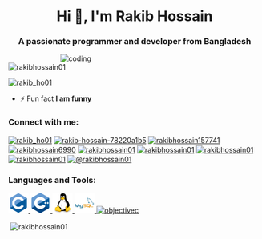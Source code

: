 <h1 align="center">Hi 👋, I'm Rakib Hossain</h1>
<h3 align="center">A passionate programmer and developer from Bangladesh</h3>
<img align="right" alt="coding" width="400" src="https://github.com/rakibhossain01/rakibhossain01/assets/103201258/7ae55a71-eb23-4479-a5e0-31a10bc19067.gif">


<p align="left"> <img src="https://komarev.com/ghpvc/?username=rakibhossain01&label=Profile%20views&color=0e75b6&style=flat" alt="rakibhossain01" /> </p>

<p align="left"> <a href="https://twitter.com/rakib_ho01" target="blank"><img src="https://img.shields.io/twitter/follow/rakib_ho01?logo=twitter&style=for-the-badge" alt="rakib_ho01" /></a> </p>

- ⚡ Fun fact **I am funny**

<h3 align="left">Connect with me:</h3>
<p align="left">
<a href="https://twitter.com/rakib_ho01" target="blank"><img align="center" src="https://raw.githubusercontent.com/rahuldkjain/github-profile-readme-generator/master/src/images/icons/Social/twitter.svg" alt="rakib_ho01" height="30" width="40" /></a>
<a href="https://linkedin.com/in/rakib-hossain-78220a1b5" target="blank"><img align="center" src="https://raw.githubusercontent.com/rahuldkjain/github-profile-readme-generator/master/src/images/icons/Social/linked-in-alt.svg" alt="rakib-hossain-78220a1b5" height="30" width="40" /></a>
<a href="https://fb.com/rakibhossain157741" target="blank"><img align="center" src="https://raw.githubusercontent.com/rahuldkjain/github-profile-readme-generator/master/src/images/icons/Social/facebook.svg" alt="rakibhossain157741" height="30" width="40" /></a>
<a href="https://instagram.com/rakibhossain6990" target="blank"><img align="center" src="https://raw.githubusercontent.com/rahuldkjain/github-profile-readme-generator/master/src/images/icons/Social/instagram.svg" alt="rakibhossain6990" height="30" width="40" /></a>
<a href="https://www.codechef.com/users/rakibhossain01" target="blank"><img align="center" src="https://cdn.jsdelivr.net/npm/simple-icons@3.1.0/icons/codechef.svg" alt="rakibhossain01" height="30" width="40" /></a>
<a href="https://www.hackerrank.com/rakibhossain01" target="blank"><img align="center" src="https://raw.githubusercontent.com/rahuldkjain/github-profile-readme-generator/master/src/images/icons/Social/hackerrank.svg" alt="rakibhossain01" height="30" width="40" /></a>
<a href="https://codeforces.com/profile/rakibhossain01" target="blank"><img align="center" src="https://raw.githubusercontent.com/rahuldkjain/github-profile-readme-generator/master/src/images/icons/Social/codeforces.svg" alt="rakibhossain01" height="30" width="40" /></a>
<a href="https://www.leetcode.com/rakibhossain01" target="blank"><img align="center" src="https://raw.githubusercontent.com/rahuldkjain/github-profile-readme-generator/master/src/images/icons/Social/leet-code.svg" alt="rakibhossain01" height="30" width="40" /></a>
<a href="https://www.hackerearth.com/@rakibhossain01" target="blank"><img align="center" src="https://raw.githubusercontent.com/rahuldkjain/github-profile-readme-generator/master/src/images/icons/Social/hackerearth.svg" alt="@rakibhossain01" height="30" width="40" /></a>
</p>

<h3 align="left">Languages and Tools:</h3>
<p align="left"> <a href="https://www.cprogramming.com/" target="_blank" rel="noreferrer"> <img src="https://raw.githubusercontent.com/devicons/devicon/master/icons/c/c-original.svg" alt="c" width="40" height="40"/> </a> <a href="https://www.w3schools.com/cpp/" target="_blank" rel="noreferrer"> <img src="https://raw.githubusercontent.com/devicons/devicon/master/icons/cplusplus/cplusplus-original.svg" alt="cplusplus" width="40" height="40"/> </a> <a href="https://www.linux.org/" target="_blank" rel="noreferrer"> <img src="https://raw.githubusercontent.com/devicons/devicon/master/icons/linux/linux-original.svg" alt="linux" width="40" height="40"/> </a> <a href="https://www.mysql.com/" target="_blank" rel="noreferrer"> <img src="https://raw.githubusercontent.com/devicons/devicon/master/icons/mysql/mysql-original-wordmark.svg" alt="mysql" width="40" height="40"/> </a> <a href="https://developer.apple.com/library/archive/documentation/Cocoa/Conceptual/ProgrammingWithObjectiveC/Introduction/Introduction.html" target="_blank" rel="noreferrer"> <img src="https://www.vectorlogo.zone/logos/apple_objectivec/apple_objectivec-icon.svg" alt="objectivec" width="40" height="40"/> </a> </p>

<p>&nbsp;<img align="center" src="https://github-readme-stats.vercel.app/api?username=rakibhossain01&show_icons=true&locale=en" alt="rakibhossain01" /></p>
